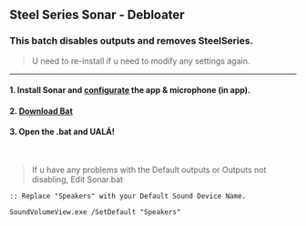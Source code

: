 ## Steel Series Sonar - Debloater
### This batch disables outputs and removes SteelSeries.
> U need to re-install if u need to modify any settings again.

------------------------

#### 1. Install Sonar and [configurate](https://yt.com) the app & microphone (in app).
#### 2. [**Download Bat**](https://github.com/gzmatte/sonar/releases/download/1/SS-Debloat.bat)
#### 3. Open the .bat and UALÁ!



</br>


> If u have any problems with the Default outputs or Outputs not disabling, Edit Sonar.bat 
```
:: Replace "Speakers" with your Default Sound Device Name.

SoundVolumeView.exe /SetDefault "Speakers"
```
